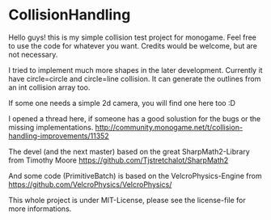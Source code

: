 # CollisionHandling
Hello guys!
this is my simple collision test project for monogame.
Feel free to use the code for whatever you want. Credits would be welcome, but are not necessary.

I tried to implement much more shapes in the later development. Currently it have circle=circle and circle=line collision. It can generate the outlines from an int collision array too.

If some one needs a simple 2d camera, you will find one here too :D

I opened a thread here, if someone has a good solustion for the bugs or the missing implementations.
http://community.monogame.net/t/collision-handling-improvements/11352

The devel (and the next master) based on the great SharpMath2-Library from Timothy Moore
https://github.com/Tjstretchalot/SharpMath2

And some code (PrimitiveBatch) is based on the VelcroPhysics-Engine from 
https://github.com/VelcroPhysics/VelcroPhysics/

This whole project is under MIT-License, please see the license-file for more informations.